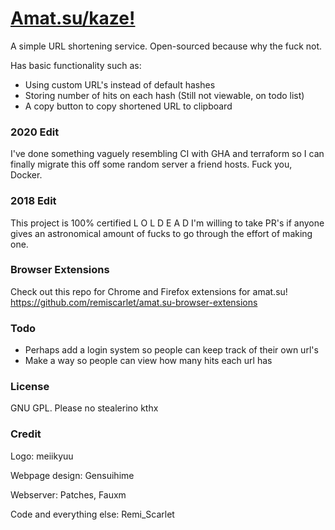 # [Amat.su/kaze!](http://amat.su/kaze/)
A simple URL shortening service. Open-sourced because why the fuck not.

Has basic functionality such as:
* Using custom URL's instead of default hashes
* Storing number of hits on each hash (Still not viewable, on todo list)
* A copy button to copy shortened URL to clipboard

### 2020 Edit
I've done something vaguely resembling CI with GHA and terraform so I can finally migrate this off some random server a friend hosts.
Fuck you, Docker.

### 2018 Edit
This project is 100% certified L O L D E A D
I'm willing to take PR's if anyone gives an astronomical amount of fucks to go through the effort of making one.

### Browser Extensions
Check out this repo for Chrome and Firefox extensions for amat.su! 
https://github.com/remiscarlet/amat.su-browser-extensions

### Todo
* Perhaps add a login system so people can keep track of their own url's
* Make a way so people can view how many hits each url has

### License
GNU GPL. Please no stealerino kthx

### Credit
Logo: meiikyuu

Webpage design: Gensuihime

Webserver: Patches, Fauxm

Code and everything else: Remi_Scarlet

